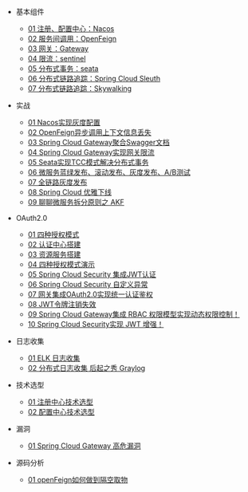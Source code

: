 * 基本组件
    * [01 注册、配置中心：Nacos](spring-cloud/Nacos.md)
    * [02 服务间调用：OpenFeign](spring-cloud/openFeign.md)
    * [03 网关：Gateway](spring-cloud/gateway.md)
    * [04 限流：sentinel](spring-cloud/sentinel.md)
    * [05 分布式事务：seata](spring-cloud/seata.md)
    * [06 分布式链路追踪：Spring Cloud Sleuth](spring-cloud/Spring-Cloud-Sleuth.md)
    * [07 分布式链路追踪：Skywalking](spring-cloud/skywalking.md)

* 实战
    * [01 Nacos实现灰度配置](spring-cloud/Nacos如何实现灰度配置.md)
    * [02 OpenFeign异步调用上下文信息丢失](spring-cloud/OpenFeign异步调用上下文信息丢失.md)
    * [03 Spring Cloud Gateway聚合Swagger文档](spring-cloud/Spring-Cloud-Gateway聚合Swagger文档.md)
    * [04 Spring Cloud Gateway实现网关限流](spring-cloud/Spring-Cloud-Gateway整合Sentinel实现网关限流.md)
    * [05 Seata实现TCC模式解决分布式事务](spring-cloud/seata-tcc.md)
    * [06 微服务蓝绿发布、滚动发布、灰度发布、A/B测试](spring-cloud/微服务发布方案.md)
    * [07 全链路灰度发布](spring-cloud/全链路灰度发布.md)
    * [08 Spring Cloud 优雅下线](spring-cloud/SpringCloud优雅下线.md)
    * [09 聊聊微服务拆分原则之 AKF](https://mp.weixin.qq.com/s?__biz=MzU3MDAzNDg1MA==&mid=2247509171&idx=1&sn=42faeff72d1835158a719695ce8fe807&chksm=fcf77b7ecb80f268e6312f99c431344b9f01aa19fb673a5493a1ec771c7e8ea41f1337ffefc1&scene=178&cur_album_id=2042874937312346114#rd)
    
* OAuth2.0
    * [01 四种授权模式](OAuth2.0/01-四种授权模式.md)
    * [02 认证中心搭建](OAuth2.0/02-认证中心搭建.md)
    * [03 资源服务搭建](OAuth2.0/03-资源服务搭建.md)
    * [04 四种授权模式演示](OAuth2.0/04-四种授权模式演示.md)
    * [05 Spring Cloud Security 集成JWT认证](OAuth2.0/05-OAuth2.0集成JWT.md)
    * [06 Spring Cloud Security 自定义异常](OAuth2.0/06-OAuth2.0实战！自定义异常.md)
    * [07 网关集成OAuth2.0实现统一认证鉴权](OAuth2.0/07-Spring-Cloud-Gateway集成OAuth2.0.md)
    * [08 JWT令牌注销失效](OAuth2.0/08-无状态的JWT如何注销失效？.md)
    * [09 Spring Cloud Gateway集成 RBAC 权限模型实现动态权限控制！](OAuth2.0/09-Spring-Cloud-Gateway集成RBAC权限模型实现动态权限控制！.md)
    * [10 Spring Cloud Security实现 JWT 增强！](OAuth2.0/10-OAuth2.0-JWT增强！.md)

* 日志收集
    * [01 ELK 日志收集](spring-cloud/ELK日志搭建.md)
    * [02 分布式日志收集 后起之秀 Graylog](https://mp.weixin.qq.com/s?__biz=MzU3MDAzNDg1MA==&mid=2247508171&idx=1&sn=9e41d7ddf5adaa34826d3178e63cc1a3&chksm=fcf77f06cb80f6101411b55472da93781fbdec1c63a66235a68402ee633610ff714c9787fafc&scene=178&cur_album_id=2042874937312346114#rd)

* 技术选型
    * [01 注册中心技术选型](spring-cloud/注册中心选型.md)
    * [02 配置中心技术选型](spring-cloud/配置中心选型.md)

* 漏洞
    * [01 Spring Cloud Gateway 高危漏洞](spring-cloud/Spring-Cloud-Gateway高危漏洞.md)

* 源码分析
    * [01 openFeign如何做到隔空取物](spring-cloud/openFeign如何做到隔空取物.md)

